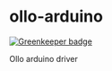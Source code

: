 ollo-arduino
=============

[![Greenkeeper badge](https://badges.greenkeeper.io/taoyuan/ollo-arduino.svg)](https://greenkeeper.io/)

Ollo arduino driver
